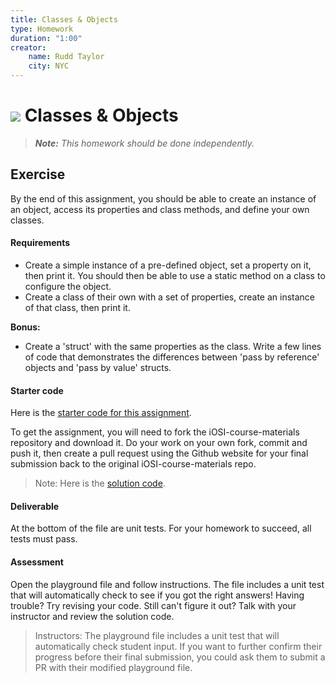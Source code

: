 ```yaml
---
title: Classes & Objects
type: Homework
duration: "1:00"
creator:
    name: Rudd Taylor
    city: NYC
---
```


# ![](https://ga-dash.s3.amazonaws.com/production/assets/logo-9f88ae6c9c3871690e33280fcf557f33.png) Classes & Objects

> ***Note:*** _This homework should be done independently._

## Exercise

By the end of this assignment, you should be able to create an instance of an object, access its properties and class methods, and define your own classes.

#### Requirements

* Create a simple instance of a pre-defined object, set a property on it, then print it. You should then be able to use a static method on a class to configure the object.
* Create a class of their own with a set of properties, create an instance of that class, then print it.

**Bonus:**
- Create a 'struct' with the same properties as the class. Write a few lines of code that demonstrates the differences between 'pass by reference' objects and 'pass by value' structs.

#### Starter code

Here is the [starter code for this assignment](https://github.com/generalassembly-studio/iOSI-course-materials/tree/master/curriculum/04-schedule-and-supplies/week-02/baseline-materials/object-oriented-programming-homework/starter-code).

To get the assignment, you will need to fork the iOSI-course-materials repository and download it. Do your work on your own fork, commit and push it, then create a pull request using the Github website for your final submission back to the original iOSI-course-materials repo.

> Note: Here is the [solution code](https://github.com/generalassembly-studio/iOSI-course-materials/tree/master/curriculum/04-schedule-and-supplies/week-02/baseline-materials/object-oriented-programming-homework/solution-code).

#### Deliverable

At the bottom of the file are unit tests. For your homework to succeed, all tests must pass.

#### Assessment

Open the playground file and follow instructions. The file includes a unit test that will automatically check to see if you got the right answers! Having trouble? Try revising your code. Still can't figure it out? Talk with your instructor and review the solution code.

> Instructors: The playground file includes a unit test that will automatically check student input. If you want to further confirm their progress before their final submission, you could ask them to submit a PR with their modified playground file.